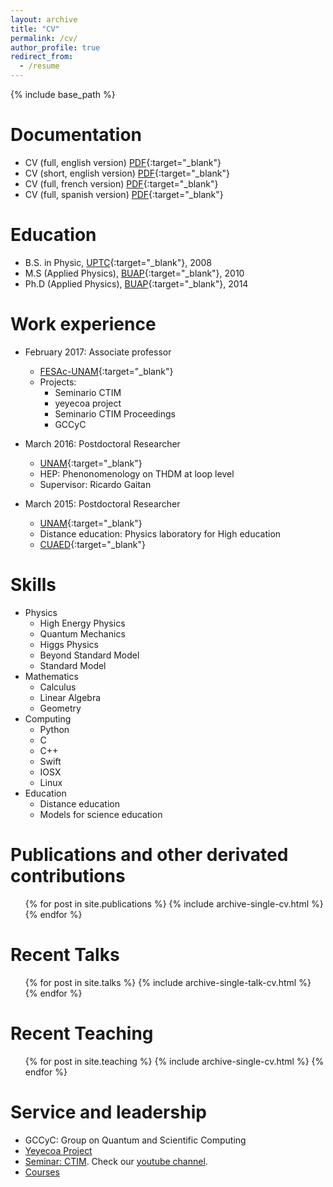 ```yaml
---
layout: archive
title: "CV"
permalink: /cv/
author_profile: true
redirect_from:
  - /resume
---
```


{% include base_path %}

Documentation
======
* CV (full, english version) [PDF](https://www.dropbox.com/s/67gfnrz8e91syyk/JO_CV_En-vOL.pdf?dl=0){:target="_blank"} 
* CV (short, english version) [PDF](https://www.dropbox.com/s/2hkwzghtxd4npxb/CVShortJO.pdf?dl=0){:target="_blank"} 
* CV (full, french version) [PDF](https://www.dropbox.com/s/x8dnkj7qpwilsgp/JO_CV_Fr-vOL.pdf?dl=0){:target="_blank"} 
* CV (full, spanish version) [PDF](https://www.dropbox.com/s/mym14vrdgnl825b/JO_CV_Sp-vOL.pdf?dl=0){:target="_blank"} 


Education
======
* B.S. in Physic, [UPTC](http://www.uptc.edu.co/){:target="_blank"}, 2008
* M.S (Applied Physics), [BUAP](https://www.fcfm.buap.mx/){:target="_blank"}, 2010
* Ph.D (Applied Physics), [BUAP](https://www.fcfm.buap.mx/){:target="_blank"}, 2014

Work experience
======


* February 2017: Associate professor
  * [FESAc-UNAM](https://www.acatlan.unam.mx/){:target="_blank"}
  * Projects: 
    - Seminario CTIM
    - yeyecoa project
    - Seminario CTIM Proceedings
    - GCCyC

* March 2016: Postdoctoral Researcher
  * [UNAM](https://www.cuautitlan.unam.mx/#gsc.tab=0){:target="_blank"}
  * HEP: Phenonomenology on THDM at loop level
  * Supervisor: Ricardo Gaitan

* March 2015: Postdoctoral Researcher
  * [UNAM](https://www.unam.mx/){:target="_blank"}
  * Distance education: Physics laboratory for High education
  * [CUAED](https://distancia.cuaed.unam.mx/){:target="_blank"}
  
Skills
======
* Physics
  * High Energy Physics
  * Quantum Mechanics
  * Higgs Physics
  * Beyond Standard Model
  * Standard Model
* Mathematics
  * Calculus
  * Linear Algebra
  * Geometry
* Computing
  * Python
  * C
  * C++
  * Swift
  * IOSX
  * Linux
* Education
  * Distance education
  * Models for science education
  
 
Publications and other derivated contributions
======
  <ul>
  	{% for post in site.publications %}
    	{% include archive-single-cv.html %}
  	{% endfor %}
  </ul>
  
Recent Talks
======
  <ul>{% for post in site.talks %}
    {% include archive-single-talk-cv.html %}
  {% endfor %}</ul>
  
Recent Teaching
======
  <ul>{% for post in site.teaching %}
    {% include archive-single-cv.html %}
  {% endfor %}</ul>
  
Service and leadership
======
* GCCyC: Group on Quantum and Scientific Computing
* [Yeyecoa Project](http://www.yeyecoa.acatlan.unam.mx/)
* [Seminar: CTIM](https://sites.google.com/view/ctimfesac). Check our 
[youtube channel](https://www.youtube.com/channel/UC0xcSLbzXcggYuz182gABaA).
* [Courses](https://sites.google.com/view/cursosyeyecoa/p%C3%A1gina-principal)

<!-- 

Meeting with me
======

<div class="calendly-inline-widget" data-url="https://calendly.com/jaorduz/60min" style="min-width:320px;height:630px;"></div>
<script type="text/javascript" src="https://assets.calendly.com/assets/external/widget.js"></script>
Calendly inline widget end 
-->




